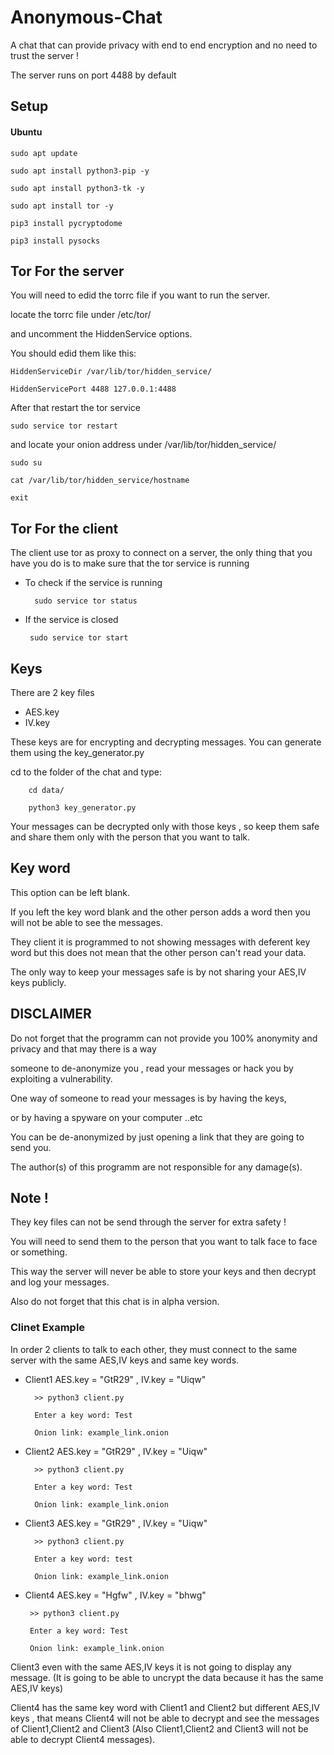 # Anonymous-Chat
A chat that can provide privacy with end to end encryption and no need to trust the server !

The server runs on port 4488 by default

## Setup

#### Ubuntu
    
    sudo apt update

    sudo apt install python3-pip -y
    
    sudo apt install python3-tk -y
    
    sudo apt install tor -y

    pip3 install pycryptodome

    pip3 install pysocks

## Tor For the server
You will need to edid the torrc file if you want to run the server.
  
locate the torrc file under /etc/tor/
  
and uncomment the HiddenService options.
  
You should edid them like this:
  
    HiddenServiceDir /var/lib/tor/hidden_service/
    
    HiddenServicePort 4488 127.0.0.1:4488
  
After that restart the tor service
    
    sudo service tor restart
  
and locate your onion address under /var/lib/tor/hidden_service/
    
    sudo su
    
    cat /var/lib/tor/hidden_service/hostname
    
    exit

## Tor For the client
  
The client use tor as proxy to connect on a server, the only thing that you have you do is to make sure that the tor service is running
   
* To check if the service is running
    
        sudo service tor status
   
 * If the service is closed
    
        sudo service tor start
 
 ## Keys
 There are 2 key files
 * AES.key
 * IV.key
 
 These keys are for encrypting and decrypting messages. You can generate them using the key_generator.py
 
 cd to the folder of the chat and type:
        
        cd data/
        
        python3 key_generator.py
        
 Your messages can be decrypted only with those keys , so keep them safe and share them only with the person that you want to talk.

## Key word
This option can be left blank.

If you left the key word blank and the other person adds a word then you will not be able to see the messages.

They client it is programmed to not showing messages with deferent key word but this does not mean that the other person can't read your data.

The only way to keep your messages safe is by not sharing your AES,IV keys publicly.

## DISCLAIMER
Do not forget that the programm can not provide you 100% anonymity and privacy and that may there is a way

someone to de-anonymize you , read your messages or hack you by exploiting a vulnerability.

One way of someone to read your messages is by having the keys,

or by having a spyware on your computer ..etc

You can be de-anonymized by just opening a link that they are going to send you.

The author(s) of this programm are not responsible for any damage(s).

## Note !
They key files can not be send through the server for extra safety !

You will need to send them to the person that you want to talk face to face or something.

This way the server will never be able to store your keys and then decrypt and log your messages.

Also do not forget that this chat is in alpha version.

### Clinet Example

In order 2 clients to talk to each other, they must connect to the same server with the same AES,IV keys and same key words.

* Client1 AES.key = "GtR29" , IV.key = "Uiqw"

        >> python3 client.py
        
        Enter a key word: Test
        
        Onion link: example_link.onion

* Client2 AES.key = "GtR29" , IV.key = "Uiqw"
        
        >> python3 client.py
        
        Enter a key word: Test
        
        Onion link: example_link.onion
    
* Client3 AES.key = "GtR29" , IV.key = "Uiqw"
        
        >> python3 client.py
        
        Enter a key word: test
        
        Onion link: example_link.onion
 
 * Client4 AES.key = "Hgfw" , IV.key = "bhwg"
        
        >> python3 client.py
        
        Enter a key word: Test
        
        Onion link: example_link.onion
 

Client3 even with the same AES,IV keys it is not going to display any message. (It is going to be able to uncrypt the data because it has the same AES,IV keys)

Client4 has the same key word with Client1 and Client2 but different AES,IV keys , that means Client4 will not be able to decrypt and see the messages of Client1,Client2 and Client3 (Also Client1,Client2 and Client3 will not be able to decrypt Client4 messages). 
